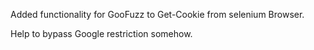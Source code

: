 Added functionality for GooFuzz to Get-Cookie from selenium Browser. 

Help to bypass Google restriction somehow.
